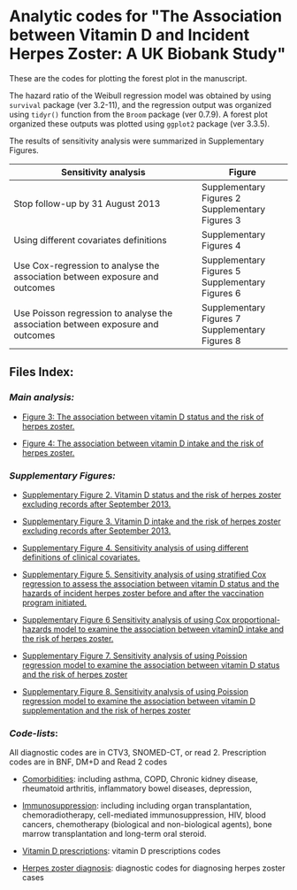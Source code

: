 # Analytic codes for "The Association between Vitamin D and Incident Herpes Zoster: A UK Biobank Study"

These are the codes for plotting the forest plot in the manuscript.

The hazard ratio of the Weibull regression model was obtained by using `survival` package (ver 3.2-11), and the regression output was organized using `tidyr()` function from the `Broom` package (ver 0.7.9). A forest plot organized these outputs was plotted using `ggplot2` package (ver 3.3.5).

The results of sensitivity analysis were summarized in Supplementary Figures.

| **Sensitivity analysis**                                     | Figure                                               |
| ------------------------------------------------------------ | ---------------------------------------------------- |
| Stop follow-up by 31 August 2013                             | Supplementary Figures 2<br />Supplementary Figures 3 |
| Using different covariates definitions                       | Supplementary Figures 4                              |
| Use Cox-regression to analyse the association  between exposure and outcomes | Supplementary Figures 5<br />Supplementary Figures 6 |
| Use Poisson regression to analyse the  association between exposure and outcomes | Supplementary Figures 7<br />Supplementary Figures 8 |



## Files Index:

### *Main analysis:*

-   [Figure 3: The association between vitamin D status and the risk of herpes zoster.](https://github.com/liang-yu12/ukb_vd_hz_publish/blob/main/Figure_3_vd_hz_weibull.R)

-   [Figure 4: The association between vitamin D intake and the risk of herpes zoster.](https://github.com/liang-yu12/ukb_vd_hz_publish/blob/main/Figure_4_supdrug_hz_weibull.R)

### *Supplementary Figures:*

-   [Supplementary Figure 2. Vitamin D status and the risk of herpes zoster excluding records after September 2013.](https://github.com/liang-yu12/ukb_vd_hz_publish/blob/main/Supplementary_Fig2_novaccine_vdhz_weibull.R)

-   [Supplementary Figure 3. Vitamin D intake and the risk of herpes zoster excluding records after September 2013.](https://github.com/liang-yu12/ukb_vd_hz_publish/blob/main/Supplementary_Fig3_novaccine_supdrug_hz_weibull.R)

-   [Supplementary Figure 4. Sensitivity analysis of using different definitions of clinical covariates.](https://github.com/liang-yu12/ukb_vd_hz_publish/blob/main/Supplementary_Fig4_defcov_vd_hz_weibull.R)

-   [Supplementary Figure 5. Sensitivity analysis of using stratified Cox regression to assess the association between vitamin D status and the hazards of incident herpes zoster before and after the vaccination program initiated.](https://github.com/liang-yu12/ukb_vd_hz_publish/blob/main/Supplementary_Fig5_vd_hz_cox.R)

-   [Supplementary Figure 6 Sensitivity analysis of using Cox proportional-hazards model to examine the association between vitaminD intake and the risk of herpes zoster.](https://github.com/liang-yu12/ukb_vd_hz_publish/blob/main/Supplementary_Fig6_supdrug_hz_cox.R)

-   [Supplementary Figure 7. Sensitivity analysis of using Poission regression model to examine the association between vitamin D status and the risk of herpes zoster](https://github.com/liang-yu12/ukb_vd_hz_publish/blob/main/Supplementary_Fig7_vd_hz_poisson.R)

-   [Supplementary Figure 8. Sensitivity analysis of using Poission regression model to examine the association between vitamin D supplementation and the risk of herpes zoster](https://github.com/liang-yu12/ukb_vd_hz_publish/blob/main/Supplementary_Fig8_supdrug_hz_poisson.R)

### *Code-lists*:
All diagnostic codes are in CTV3, SNOMED-CT, or read 2. Prescription codes are in BNF, DM+D and Read 2 codes

-   [Comorbidities](https://github.com/liang-yu12/ukb_vd_hz_publish/tree/main/code_lists/covariates_comorbidities): including asthma, COPD, Chronic kidney disease, rheumatoid arthritis, inflammatory bowel diseases, depression, 

-   [Immunosuppression](https://github.com/liang-yu12/ukb_vd_hz_publish/tree/main/code_lists/covariates_immunosuppression): including including organ transplantation, chemoradiotherapy, cell-mediated immunosuppression, HIV, blood cancers, chemotherapy (biological and non-biological agents), bone marrow transplantation and long-term oral steroid. 

-   [Vitamin D prescriptions](https://github.com/liang-yu12/ukb_vd_hz_publish/tree/main/code_lists/exposure_vitd_drug): vitamin D prescriptions codes

-   [Herpes zoster diagnosis](https://github.com/liang-yu12/ukb_vd_hz_publish/tree/main/code_lists/outcome_hz): diagnostic codes for diagnosing herpes zoster cases
